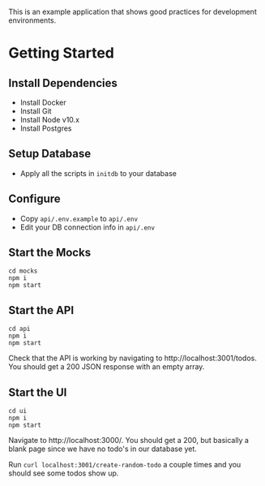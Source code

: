 This is an example application that shows good practices for development environments.

# Getting Started

## Install Dependencies

- Install Docker
- Install Git
- Install Node v10.x
- Install Postgres

## Setup Database

- Apply all the scripts in `initdb` to your database

## Configure

- Copy `api/.env.example` to `api/.env`
- Edit your DB connection info in `api/.env`

## Start the Mocks

```
cd mocks
npm i
npm start
```

## Start the API

```
cd api
npm i
npm start
```

Check that the API is working by navigating to http://localhost:3001/todos. You should get a 200 JSON response with an empty array.

## Start the UI

```
cd ui
npm i
npm start
```

Navigate to http://localhost:3000/. You should get a 200, but basically a blank page since we have no todo's in our database yet.

Run `curl localhost:3001/create-random-todo` a couple times and you should see some todos show up.